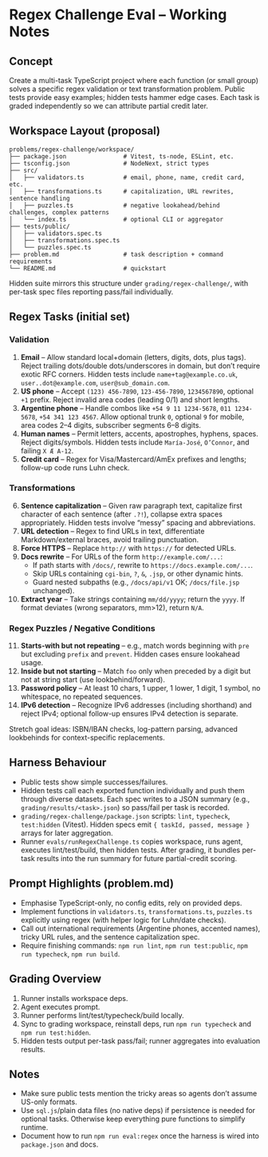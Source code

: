 # Regex Challenge Eval – Working Notes

## Concept
Create a multi-task TypeScript project where each function (or small group) solves a specific regex validation or text transformation problem. Public tests provide easy examples; hidden tests hammer edge cases. Each task is graded independently so we can attribute partial credit later.

## Workspace Layout (proposal)
```
problems/regex-challenge/workspace/
├── package.json                # Vitest, ts-node, ESLint, etc.
├── tsconfig.json               # NodeNext, strict types
├── src/
│   ├── validators.ts           # email, phone, name, credit card, etc.
│   ├── transformations.ts      # capitalization, URL rewrites, sentence handling
│   ├── puzzles.ts              # negative lookahead/behind challenges, complex patterns
│   └── index.ts                # optional CLI or aggregator
├── tests/public/
│   ├── validators.spec.ts
│   ├── transformations.spec.ts
│   └── puzzles.spec.ts
├── problem.md                  # task description + command requirements
└── README.md                   # quickstart
```
Hidden suite mirrors this structure under `grading/regex-challenge/`, with per-task spec files reporting pass/fail individually.

## Regex Tasks (initial set)
### Validation
1. **Email** – Allow standard local+domain (letters, digits, dots, plus tags). Reject trailing dots/double dots/underscores in domain, but don’t require exotic RFC corners. Hidden tests include `name+tag@example.co.uk`, `user..dot@example.com`, `user@sub_domain.com`.
2. **US phone** – Accept `(123) 456-7890`, `123-456-7890`, `1234567890`, optional `+1` prefix. Reject invalid area codes (leading 0/1) and short lengths.
3. **Argentine phone** – Handle combos like `+54 9 11 1234-5678`, `011 1234-5678`, `+54 341 123 4567`. Allow optional trunk `0`, optional `9` for mobile, area codes 2–4 digits, subscriber segments 6–8 digits.
4. **Human names** – Permit letters, accents, apostrophes, hyphens, spaces. Reject digits/symbols. Hidden tests include `María-José`, `O’Connor`, and failing `X Æ A-12`.
5. **Credit card** – Regex for Visa/Mastercard/AmEx prefixes and lengths; follow-up code runs Luhn check.

### Transformations
6. **Sentence capitalization** – Given raw paragraph text, capitalize first character of each sentence (after `.?!`), collapse extra spaces appropriately. Hidden tests involve “messy” spacing and abbreviations.
7. **URL detection** – Regex to find URLs in text, differentiate Markdown/external braces, avoid trailing punctuation.
8. **Force HTTPS** – Replace `http://` with `https://` for detected URLs.
9. **Docs rewrite** – For URLs of the form `http://example.com/...`:
   - If path starts with `/docs/`, rewrite to `https://docs.example.com/...`.
   - Skip URLs containing `cgi-bin`, `?`, `&`, `.jsp`, or other dynamic hints.
   - Guard nested subpaths (e.g., `/docs/api/v1` OK; `/docs/file.jsp` unchanged).
10. **Extract year** – Take strings containing `mm/dd/yyyy`; return the `yyyy`. If format deviates (wrong separators, mm>12), return `N/A`.

### Regex Puzzles / Negative Conditions
11. **Starts-with but not repeating** – e.g., match words beginning with `pre` but excluding `prefix` and `prevent`. Hidden cases ensure lookahead usage.
12. **Inside but not starting** – Match `foo` only when preceded by a digit but not at string start (use lookbehind/forward).
13. **Password policy** – At least 10 chars, 1 upper, 1 lower, 1 digit, 1 symbol, no whitespace, no repeated sequences.
14. **IPv6 detection** – Recognize IPv6 addresses (including shorthand) and reject IPv4; optional follow-up ensures IPv4 detection is separate.

Stretch goal ideas: ISBN/IBAN checks, log-pattern parsing, advanced lookbehinds for context-specific replacements.

## Harness Behaviour
- Public tests show simple successes/failures.
- Hidden tests call each exported function individually and push them through diverse datasets. Each spec writes to a JSON summary (e.g., `grading/results/<task>.json`) so pass/fail per task is recorded.
- `grading/regex-challenge/package.json` scripts: `lint`, `typecheck`, `test:hidden` (Vitest). Hidden specs emit `{ taskId, passed, message }` arrays for later aggregation.
- Runner `evals/runRegexChallenge.ts` copies workspace, runs agent, executes lint/test/build, then hidden tests. After grading, it bundles per-task results into the run summary for future partial-credit scoring.

## Prompt Highlights (problem.md)
- Emphasise TypeScript-only, no config edits, rely on provided deps.
- Implement functions in `validators.ts`, `transformations.ts`, `puzzles.ts` explicitly using regex (with helper logic for Luhn/date checks).
- Call out international requirements (Argentine phones, accented names), tricky URL rules, and the sentence capitalization spec.
- Require finishing commands: `npm run lint`, `npm run test:public`, `npm run typecheck`, `npm run build`.

## Grading Overview
1. Runner installs workspace deps.
2. Agent executes prompt.
3. Runner performs lint/test/typecheck/build locally.
4. Sync to grading workspace, reinstall deps, run `npm run typecheck` and `npm run test:hidden`.
5. Hidden tests output per-task pass/fail; runner aggregates into evaluation results.

## Notes
- Make sure public tests mention the tricky areas so agents don’t assume US-only formats.
- Use `sql.js`/plain data files (no native deps) if persistence is needed for optional tasks. Otherwise keep everything pure functions to simplify runtime.
- Document how to run `npm run eval:regex` once the harness is wired into `package.json` and docs.
